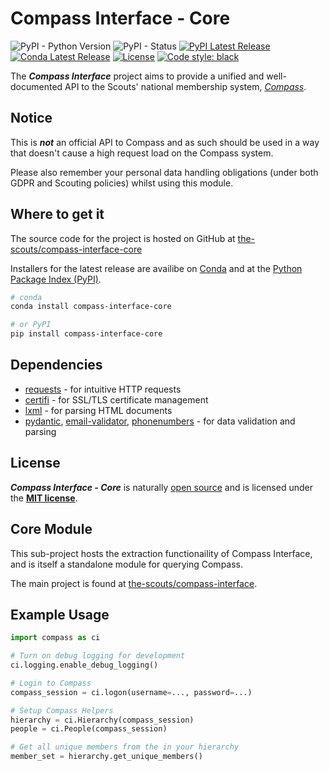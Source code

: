 # Compass Interface - Core
![PyPI - Python Version](https://img.shields.io/pypi/pyversions/compass-interface-core)
![PyPI - Status](https://img.shields.io/pypi/status/compass-interface-core)
[![PyPI Latest Release](https://img.shields.io/pypi/v/compass-interface-core.svg)](https://pypi.org/project/compass-interface-core/)
[![Conda Latest Release](https://anaconda.org/conda-forge/compass-interface-core/badges/version.svg)](https://anaconda.org/conda-forge/compass-interface-core/)
[![License](https://img.shields.io/pypi/l/compass-interface-core.svg)](https://github.com/the-scouts/compass-interface-core/blob/master/LICENSE)
[![Code style: black](https://img.shields.io/badge/code%20style-black-000000.svg)](https://github.com/psf/black)

The ***Compass Interface*** project aims to provide a unified and well-documented API to 
the Scouts' national membership system, *[Compass](https://compass.scouts.org.uk)*. 

## Notice

This is ***not*** an official API to Compass and as such should be used in a way that doesn't cause a high request load on the Compass system.

Please also remember your personal data handling obligations (under both GDPR and Scouting policies) whilst using this module.

## Where to get it

The source code for the project is hosted on GitHub at [the-scouts/compass-interface-core](https://github.com/the-scouts/compass-interface-core)

Installers for the latest release are availibe on [Conda](https://anaconda.org/conda-forge/compass-interface-core/) and at the 
[Python Package Index (PyPI)](https://pypi.org/project/compass-interface-core/).

```sh
# conda
conda install compass-interface-core
```

```sh
# or PyPI
pip install compass-interface-core
```

## Dependencies

- [requests](https://github.com/psf/requests) - for intuitive HTTP requests
- [certifi](https://github.com/certifi/python-certifi) - for SSL/TLS certificate management
- [lxml](https://lxml.de/) - for parsing HTML documents
- [pydantic](https://github.com/samuelcolvin/pydantic/), 
  [email-validator](https://github.com/JoshData/python-email-validator), 
  [phonenumbers](https://github.com/daviddrysdale/python-phonenumbers) - for data validation and parsing

## License

***Compass Interface - Core*** is naturally [open source](https://github.com/the-scouts/compass-interface-core) 
and is licensed under the **[MIT license](https://choosealicense.com/licenses/mit/)**.

## Core Module

This sub-project hosts the extraction functionaility of Compass Interface, and is itself a standalone module for querying Compass.

The main project is found at [the-scouts/compass-interface](https://github.com/the-scouts/compass-interface).

## Example Usage

```python
import compass as ci

# Turn on debug logging for development
ci.logging.enable_debug_logging()

# Login to Compass
compass_session = ci.logon(username=..., password=...)

# Setup Compass Helpers
hierarchy = ci.Hierarchy(compass_session)
people = ci.People(compass_session)

# Get all unique members from the in your hierarchy
member_set = hierarchy.get_unique_members()


```
